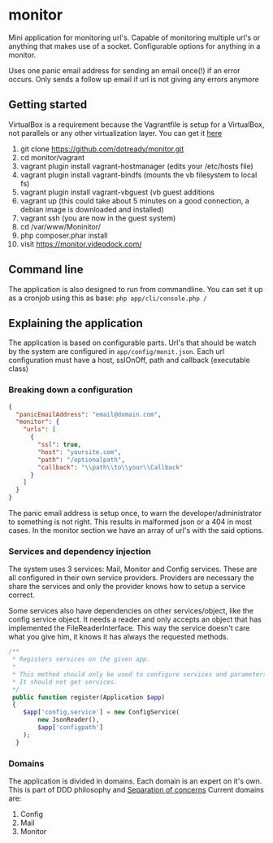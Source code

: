 # monitor

Mini application for monitoring url's. Capable of monitoring multiple url's or anything that makes use of a socket.
Configurable options for anything in a monitor.

Uses one panic email address for sending an email once(!) if an error occurs. Only sends a follow up email if url is not giving 
any errors anymore

## Getting started

VirtualBox is a requirement because the Vagrantfile is setup for a VirtualBox, not parallels or any other virtualization layer.
You can get it [here](https://www.virtualbox.org/wiki/Downloads)

1. git clone https://github.com/dotready/monitor.git
2. cd monitor/vagrant
3. vagrant plugin install vagrant-hostmanager (edits your /etc/hosts file)
4. vagrant plugin install vagrant-bindfs (mounts the vb filesystem to local fs)
5. vagrant plugin install vagrant-vbguest (vb guest additions
6. vagrant up (this could take about 5 minutes on a good connection, a debian image is downloaded and installed)
7. vagrant ssh (you are now in the guest system)
8. cd /var/www/Moninitor/
9. php composer.phar install
10. visit https://monitor.videodock.com/

## Command line

The application is also designed to run from commandline. You can set it up as a cronjob using this as base:
`php app/cli/console.php /`

## Explaining the application

The application is based on configurable parts. Url's that should be watch by the system are configured in `app/config/monit.json`.
Each url configuration must have a host, sslOnOff, path and callback (executable class)

### Breaking down a configuration

```json
{
  "panicEmailAddress": "email@domain.com",
  "monitor": {
    "urls": [
      {
        "ssl": true,
        "host": "yoursite.com",
        "path": "/optionalpath",
        "callback": "\\path\\to\\your\\Callback"
      }
    ]
  }
}
```

The panic email address is setup once, to warn the developer/administrator to something is not right. This results in malformed json or a 404 in most cases.
In the monitor section we have an array of url's with the said options.

### Services and dependency injection

The system uses 3 services: Mail, Monitor and Config services. These are all configured in their own service providers.
Providers are necessary the share the services and only the provider knows how to setup a service correct.

Some services also have dependencies on other services/object, like the config service object. 
It needs a reader and only accepts an object that has implemented the FileReaderInterface.
This way the service doesn't care what you give him, it knows it has always the requested methods.

```php
/**
 * Registers services on the given app.
 *
 * This method should only be used to configure services and parameters.
 * It should not get services.
 */
 public function register(Application $app)
 {
    $app['config.service'] = new ConfigService(
        new JsonReader(),
        $app['configpath']
    );
  }
```

### Domains

The application is divided in domains. Each domain is an expert on it's own. This is part of DDD philosophy and [Separation of concerns](https://en.wikipedia.org/wiki/Separation_of_concerns)
Current domains are:

1. Config
2. Mail
3. Monitor
